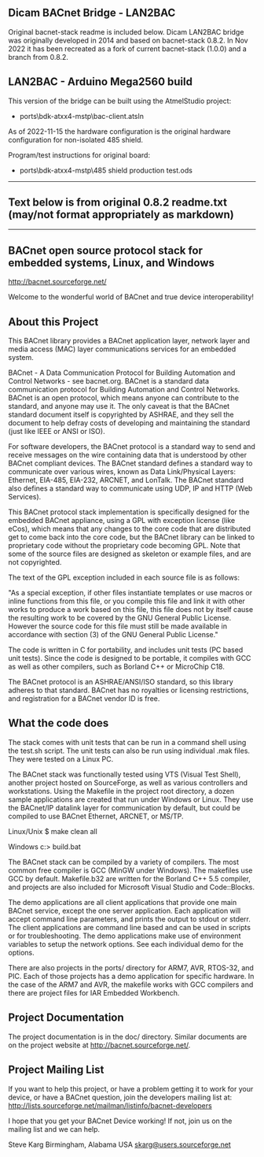 Dicam BACnet Bridge - LAN2BAC
---

Original bacnet-stack readme is included below. Dicam LAN2BAC bridge was originally developed in 2014 and based on bacnet-stack 0.8.2. In Nov 2022 it has been recreated as a fork of current bacnet-stack (1.0.0) and a branch from 0.8.2. 

LAN2BAC - Arduino Mega2560 build
---
This version of the bridge can be built using the AtmelStudio project: 
* ports\bdk-atxx4-mstp\bac-client.atsln

As of 2022-11-15 the hardware configuration is the original hardware configuration for non-isolated 485 shield.

Program/test instructions for original board:
* ports\bdk-atxx4-mstp\485 shield production test.ods

---

Text below is from original 0.8.2 readme.txt (may/not format appropriately as markdown)
---

---

BACnet open source protocol stack for embedded systems, Linux, and Windows
---
http://bacnet.sourceforge.net/

Welcome to the wonderful world of BACnet and true device interoperability!

About this Project
------------------

This BACnet library provides a BACnet application layer, network layer and
media access (MAC) layer communications services for an embedded system.

BACnet - A Data Communication Protocol for Building Automation and Control
Networks - see bacnet.org. BACnet is a standard data communication protocol for
Building Automation and Control Networks. BACnet is an open protocol, which
means anyone can contribute to the standard, and anyone may use it. The only
caveat is that the BACnet standard document itself is copyrighted by ASHRAE,
and they sell the document to help defray costs of developing and maintaining
the standard (just like IEEE or ANSI or ISO).

For software developers, the BACnet protocol is a standard way to send and
receive messages on the wire containing data that is understood by other BACnet
compliant devices. The BACnet standard defines a standard way to communicate
over various wires, known as Data Link/Physical Layers: Ethernet, EIA-485,
EIA-232, ARCNET, and LonTalk. The BACnet standard also defines a standard way
to communicate using UDP, IP and HTTP (Web Services).

This BACnet protocol stack implementation is specifically designed for the
embedded BACnet appliance, using a GPL with exception license (like eCos),
which means that any changes to the core code that are distributed get to come
back into the core code, but the BACnet library can be linked to proprietary
code without the proprietary code becoming GPL. Note that some of the source
files are designed as skeleton or example files, and are not copyrighted.

The text of the GPL exception included in each source file is as follows: 

"As a special exception, if other files instantiate templates or use macros or
inline functions from this file, or you compile this file and link it with
other works to produce a work based on this file, this file does not by itself
cause the resulting work to be covered by the GNU General Public License.
However the source code for this file must still be made available in
accordance with section (3) of the GNU General Public License."

The code is written in C for portability, and includes unit tests (PC based
unit tests). Since the code is designed to be portable, it compiles with GCC as
well as other compilers, such as Borland C++ or MicroChip C18.

The BACnet protocol is an ASHRAE/ANSI/ISO standard, so this library adheres to
that standard. BACnet has no royalties or licensing restrictions, and
registration for a BACnet vendor ID is free.

What the code does
------------------

The stack comes with unit tests that can be run in a command shell using the
test.sh script. The unit tests can also be run using individual .mak files.
They were tested on a Linux PC.

The BACnet stack was functionally tested using VTS (Visual Test Shell), another
project hosted on SourceForge, as well as various controllers and workstations.
Using the Makefile in the project root directory, a dozen sample applications
are created that run under Windows or Linux. They use the BACnet/IP datalink
layer for communication by default, but could be compiled to use BACnet 
Ethernet, ARCNET, or MS/TP.

Linux/Unix
$ make clean all

Windows
c:\> build.bat

The BACnet stack can be compiled by a variety of compilers.  The most common
free compiler is GCC (MinGW under Windows).  The makefiles use GCC by
default.  Makefile.b32 are written for the Borland C++ 5.5 compiler, and
projects are also included for Microsoft Visual Studio and Code::Blocks.

The demo applications are all client applications that provide one main BACnet
service, except the one server application.  Each application will accept 
command line parameters, and prints the output to stdout or stderr.  The client
applications are command line based and can be used in scripts or for 
troubleshooting.  The demo applications make use of environment variables to 
setup the network options.  See each individual demo for the options.

There are also projects in the ports/ directory for ARM7, AVR, RTOS-32, 
and PIC.  Each of those projects has a demo application for specific hardware.
In the case of the ARM7 and AVR, the makefile works with GCC compilers and
there are project files for IAR Embedded Workbench.

Project Documentation
---------------------

The project documentation is in the doc/ directory.  Similar documents are
on the project website at <http://bacnet.sourceforge.net/>.

Project Mailing List
--------------------

If you want to help this project, or have a problem getting it to work for
your device, or have a BACnet question, join the developers mailing list at:
http://lists.sourceforge.net/mailman/listinfo/bacnet-developers

I hope that you get your BACnet Device working!  If not, join us on the 
mailing list and we can help.

Steve Karg
Birmingham, Alabama USA
skarg@users.sourceforge.net
